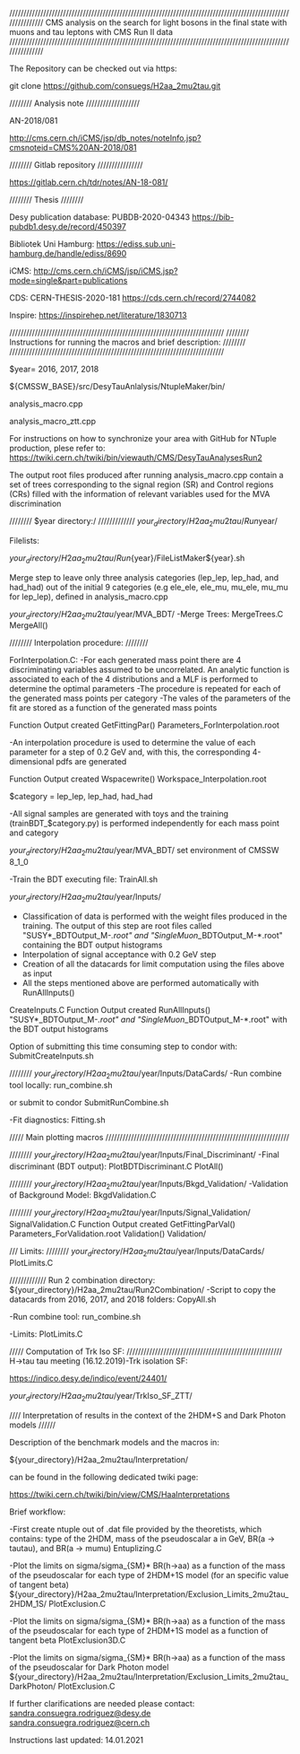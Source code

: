///////////////////////////////////////////////////////////////////////////////////////////////////////////////
CMS analysis on the search for light bosons in the final state with muons and tau leptons with CMS Run II data
///////////////////////////////////////////////////////////////////////////////////////////////////////////////

The Repository can be checked out via https:

git clone https://github.com/consuegs/H2aa_2mu2tau.git


//////// Analysis note ///////////////////

AN-2018/081

http://cms.cern.ch/iCMS/jsp/db_notes/noteInfo.jsp?cmsnoteid=CMS%20AN-2018/081

//////// Gitlab repository ////////////////

https://gitlab.cern.ch/tdr/notes/AN-18-081/


//////// Thesis ////////

Desy publication database:
PUBDB-2020-04343
https://bib-pubdb1.desy.de/record/450397

Bibliotek Uni Hamburg:
https://ediss.sub.uni-hamburg.de/handle/ediss/8690

iCMS:
http://cms.cern.ch/iCMS/jsp/iCMS.jsp?mode=single&part=publications

CDS:
CERN-THESIS-2020-181
https://cds.cern.ch/record/2744082

Inspire:
https://inspirehep.net/literature/1830713


////////////////////////////////////////////////////////////////////////////
//////// Instructions for running the macros and brief description: ////////
////////////////////////////////////////////////////////////////////////////

$year= 2016, 2017, 2018

${CMSSW_BASE}/src/DesyTauAnlalysis/NtupleMaker/bin/

analysis_macro.cpp

analysis_macro_ztt.cpp


For instructions on how to synchronize your area with GitHub for NTuple production, plese refer to:
https://twiki.cern.ch/twiki/bin/viewauth/CMS/DesyTauAnalysesRun2


The output root files produced after running analysis_macro.cpp contain a set of trees corresponding to the signal region (SR) and Control regions (CRs) filled with the information of relevant variables used for the MVA discrimination

//////// $year directory:/ /////////////
${your_directory}/H2aa_2mu2tau/Run$year/

Filelists:

${your_directory}/H2aa_2mu2tau/Run${year}/FileListMaker${year}.sh


Merge step to leave only three analysis categories (lep_lep, lep_had, and had_had) out of the initial 9 categories (e.g ele_ele, ele_mu, mu_ele, mu_mu for lep_lep), defined in analysis_macro.cpp

${your_directory}/H2aa_2mu2tau/$year/MVA_BDT/
-Merge Trees:
MergeTrees.C
MergeAll()

//////// Interpolation procedure: ////////

ForInterpolation.C:
-For each generated mass point there are 4 discriminating variables assumed to be uncorrelated. An analytic function is associated to each of the 4 distributions and a MLF is performed to determine the optimal parameters
-The procedure is repeated for each of the generated mass points per category
-The vales of the parameters of the fit are stored as a function of the generated mass points

Function              Output created
GetFittingPar()       Parameters_ForInterpolation.root

-An interpolation procedure is used to determine the value of each parameter for a step of 0.2 GeV and, with this, the corresponding 4-dimensional pdfs are generated

Function             Output created
Wspacewrite()        Workspace_Interpolation.root


$category = lep_lep, lep_had, had_had


-All signal samples are generated with toys and the training (trainBDT_$category.py) is performed independently for each mass point and category

${your_directory}/H2aa_2mu2tau/$year/MVA_BDT/
set environment of CMSSW 8_1_0

-Train the BDT executing file:
TrainAll.sh


${your_directory}/H2aa_2mu2tau/$year/Inputs/
- Classification of data is performed with the weight files produced in the training. The output of this step are root files called "SUSY*_BDTOutput_M-*.root" and "SingleMuon*_BDTOutput_M-*.root" containing the BDT output histograms
- Interpolation of signal acceptance with 0.2 GeV step
- Creation of all the datacards for limit computation using the files above as input
- All the steps mentioned above are performed automatically with RunAllInputs()

CreateInputs.C
Function                            Output created
RunAllInputs()                     "SUSY*_BDTOutput_M-*.root" and "SingleMuon*_BDTOutput_M-*.root" with the BDT output histograms

Option of submitting this time consuming step to condor with:
SubmitCreateInputs.sh

//////// ${your_directory}/H2aa_2mu2tau/$year/Inputs/DataCards/
-Run combine tool locally:
run_combine.sh

or submit to condor
SubmitRunCombine.sh

-Fit diagnostics:
Fitting.sh

///// Main plotting macros /////////////////////////////////////////////////////////////////

//////// ${your_directory}/H2aa_2mu2tau/$year/Inputs/Final_Discriminant/
-Final discriminant (BDT output):
PlotBDTDiscriminant.C
PlotAll()

//////// ${your_directory}/H2aa_2mu2tau/$year/Inputs/Bkgd_Validation/
-Validation of Background Model:
BkgdValidation.C

//////// ${your_directory}/H2aa_2mu2tau/$year/Inputs/Signal_Validation/
SignalValidation.C
Function                                Output created
GetFittingParVal()                      Parameters_ForValidation.root
Validation()                            Validation/

/// Limits:
//////// ${your_directory}/H2aa_2mu2tau/$year/Inputs/DataCards/
PlotLimits.C


///////////// Run 2 combination directory: ${your_directory}/H2aa_2mu2tau/Run2Combination/
-Script to copy the datacards from 2016, 2017, and 2018 folders:
 CopyAll.sh

-Run combine tool:
run_combine.sh

-Limits:
PlotLimits.C


///// Computation of Trk Iso SF: ///////////////////////////////////////////////////////
H->tau tau meeting (16.12.2019)-Trk isolation SF:

https://indico.desy.de/indico/event/24401/

${your_directory}/H2aa_2mu2tau/$year/TrkIso_SF_ZTT/


//// Interpretation of results in the context of the 2HDM+S and Dark Photon models //////

Description of the benchmark models and the macros in:

${your_directory}/H2aa_2mu2tau/Interpretation/

can be found in the following dedicated twiki page:

https://twiki.cern.ch/twiki/bin/view/CMS/HaaInterpretations


Brief workflow:

-First create ntuple out of .dat file provided by the theoretists, which contains: type of the 2HDM, mass of the pseudoscalar a in GeV, BR(a -> tautau), and BR(a -> mumu)
Entuplizing.C

-Plot the limits on sigma/sigma_{SM}* BR(h->aa) as a function of the mass of the pseudoscalar for each type of 2HDM+1S model (for an specific value of tangent beta)
${your_directory}/H2aa_2mu2tau/Interpretation/Exclusion_Limits_2mu2tau_2HDM_1S/
PlotExclusion.C

-Plot the limits on sigma/sigma_{SM}* BR(h->aa) as a function of the mass of the pseudoscalar for each type of 2HDM+1S model as a function of tangent beta
PlotExclusion3D.C

-Plot the limits on sigma/sigma_{SM}* BR(h->aa) as a function of the mass of the pseudoscalar for Dark Photon model
${your_directory}/H2aa_2mu2tau/Interpretation/Exclusion_Limits_2mu2tau_DarkPhoton/
PlotExclusion.C


If further clarifications are needed please contact: sandra.consuegra.rodriguez@desy.de
                                                     sandra.consuegra.rodriguez@cern.ch
                                            
Instructions last updated: 14.01.2021 
